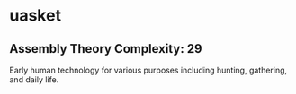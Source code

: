 # uasket

## Assembly Theory Complexity: 29
Early human technology for various purposes including hunting, gathering, and daily life.
